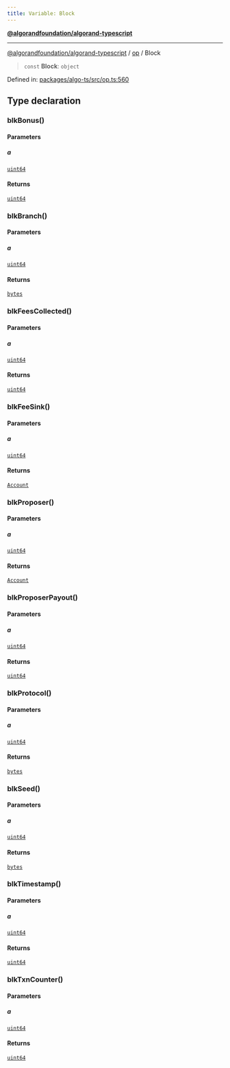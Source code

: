 ```yaml
---
title: Variable: Block
---
```


[**@algorandfoundation/algorand-typescript**](../../README)

***

[@algorandfoundation/algorand-typescript](../../README) / [op](../README) / Block



> `const` **Block**: `object`

Defined in: [packages/algo-ts/src/op.ts:560](https://github.com/algorandfoundation/puya-ts/blob/main/packages/algo-ts/src/op.ts#L560)

## Type declaration

### blkBonus()

#### Parameters

##### a

[`uint64`](../../index/type-aliases/uint64)

#### Returns

[`uint64`](../../index/type-aliases/uint64)

### blkBranch()

#### Parameters

##### a

[`uint64`](../../index/type-aliases/uint64)

#### Returns

[`bytes`](../../index/type-aliases/bytes)

### blkFeesCollected()

#### Parameters

##### a

[`uint64`](../../index/type-aliases/uint64)

#### Returns

[`uint64`](../../index/type-aliases/uint64)

### blkFeeSink()

#### Parameters

##### a

[`uint64`](../../index/type-aliases/uint64)

#### Returns

[`Account`](../../index/type-aliases/Account)

### blkProposer()

#### Parameters

##### a

[`uint64`](../../index/type-aliases/uint64)

#### Returns

[`Account`](../../index/type-aliases/Account)

### blkProposerPayout()

#### Parameters

##### a

[`uint64`](../../index/type-aliases/uint64)

#### Returns

[`uint64`](../../index/type-aliases/uint64)

### blkProtocol()

#### Parameters

##### a

[`uint64`](../../index/type-aliases/uint64)

#### Returns

[`bytes`](../../index/type-aliases/bytes)

### blkSeed()

#### Parameters

##### a

[`uint64`](../../index/type-aliases/uint64)

#### Returns

[`bytes`](../../index/type-aliases/bytes)

### blkTimestamp()

#### Parameters

##### a

[`uint64`](../../index/type-aliases/uint64)

#### Returns

[`uint64`](../../index/type-aliases/uint64)

### blkTxnCounter()

#### Parameters

##### a

[`uint64`](../../index/type-aliases/uint64)

#### Returns

[`uint64`](../../index/type-aliases/uint64)